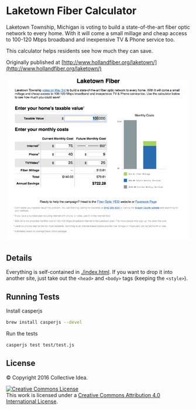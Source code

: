# Laketown Fiber Calculator

Laketown Township, Michigan is voting to build a state-of-the-art fiber optic network to every home. With it will come a small millage and cheap access to 100-120 Mbps broadband and inexpensive TV & Phone service too.

This calculator helps residents see how much they can save.

Originally published at [http://www.hollandfiber.org/laketown/](http://www.hollandfiber.org/laketown/)

![Demo of the calculator in action](./demo.gif?raw=true)

## Details

Everything is self-contained in [./index.html](index.html). If you want to drop it into another site, just take out the `<head>` and `<body>` tags (keeping the `<style>`).

## Running Tests

Install casperjs

```bash
brew install casperjs --devel
```

Run the tests

```bash
casperjs test test/test.js
```
## License

© Copyright 2016 Collective Idea.

<a rel="license" href="http://creativecommons.org/licenses/by/4.0/"><img alt="Creative Commons License" style="border-width:0" src="https://i.creativecommons.org/l/by/4.0/88x31.png" /></a><br />This work is licensed under a <a rel="license" href="http://creativecommons.org/licenses/by/4.0/">Creative Commons Attribution 4.0 International License</a>.
